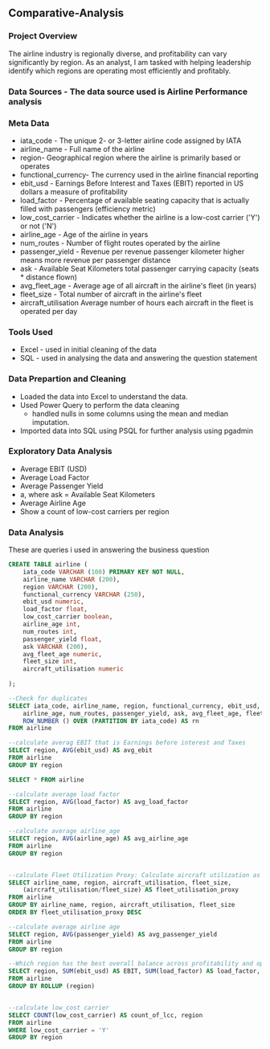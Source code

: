 ## Comparative-Analysis

### Project Overview
The airline industry is regionally diverse, and profitability can vary significantly by region. As an analyst, I am tasked with helping leadership identify which regions are operating most efficiently and profitably.

### Data Sources - The data source used is Airline Performance analysis

### Meta Data
-  iata_code - The unique 2- or 3-letter airline code assigned by IATA
- airline_name - Full name of the airline
- region- Geographical region where the airline is primarily based or operates
- functional_currency- The currency used in the airline financial reporting
- ebit_usd - Earnings Before Interest and Taxes (EBIT) reported in US dollars  a measure of profitability
- load_factor - Percentage of available seating capacity that is actually filled with passengers (efficiency metric)
- low_cost_carrier - Indicates whether the airline is a low-cost carrier ('Y') or not ('N')
- airline_age - Age of the airline in years
- num_routes - Number of flight routes operated by the airline
- passenger_yield	- Revenue per revenue passenger kilometer  higher means more revenue per passenger distance
- ask - Available Seat Kilometers total passenger carrying capacity (seats * distance flown)
- avg_fleet_age - Average age of all aircraft in the airline's fleet (in years)
- fleet_size - Total number of aircraft in the airline's fleet
- aircraft_utilisation  Average number of hours each aircraft in the fleet is operated per day


### Tools Used
- Excel - used in initial cleaning of the data
- SQL - used in analysing the data and answering the question statement

### Data Prepartion and Cleaning
- Loaded the data into Excel to understand the data.
- Used Power Query to perform the data cleaning
    - handled nulls in some columns using the mean and median imputation.
- Imported data into SQL using PSQL for further analysis using pgadmin

### Exploratory Data Analysis
- Average EBIT (USD)
- Average Load Factor
- Average Passenger Yield
- a, where ask = Available Seat Kilometers
- Average Airline Age
- Show a count of low-cost carriers per region

### Data Analysis
These are queries i used in answering the business question
```sql
CREATE TABLE airline (
	iata_code VARCHAR (100) PRIMARY KEY NOT NULL,
	airline_name VARCHAR (200),
	region VARCHAR (200),
	functional_currency VARCHAR (250),
	ebit_usd numeric,
	load_factor float,
	low_cost_carrier boolean,
	airline_age int,
	num_routes int,
	passenger_yield float,
	ask VARCHAR (200),
	avg_fleet_age numeric,
	fleet_size int,
	aircraft_utilisation numeric
	
);

--Check for duplicates
SELECT iata_code, airline_name, region, functional_currency, ebit_usd, load_factor, low_cost_carrier,
	airline_age, num_routes, passenger_yield, ask, avg_fleet_age, fleet_size, aircraft_utilisation,
	ROW_NUMBER () OVER (PARTITION BY iata_code) AS rn
FROM airline

--calculate averag EBIT that is Earnings before interest and Taxes
SELECT region, AVG(ebit_usd) AS avg_ebit
FROM airline
GROUP BY region 

SELECT * FROM airline

--calculate average load factor
SELECT region, AVG(load_factor) AS avg_load_factor
FROM airline
GROUP BY region 

--calculate average airline_age
SELECT region, AVG(airline_age) AS avg_airline_age
FROM airline
GROUP BY region 


--calculate Fleet Utilization Proxy: Calculate aircraft utilization as ask / fleet_size
SELECT airline_name, region, aircraft_utilisation, fleet_size,
	(aircraft_utilisation/fleet_size) AS fleet_utilisation_proxy
FROM airline
GROUP BY airline_name, region, aircraft_utilisation, fleet_size 
ORDER BY fleet_utilisation_proxy DESC

--calculate average airline age 
SELECT region, AVG(passenger_yield) AS avg_passenger_yield
FROM airline
GROUP BY region 

--Which region has the best overall balance across profitability and operational efficiency?
SELECT region, SUM(ebit_usd) AS EBIT, SUM(load_factor) AS load_factor, SUM(passenger_yield) AS passenger_yield
FROM airline
GROUP BY ROLLUP (region)


--calculate low_cost carrier
SELECT COUNT(low_cost_carrier) AS count_of_lcc, region
FROM airline
WHERE low_cost_carrier = 'Y'
GROUP BY region
```
